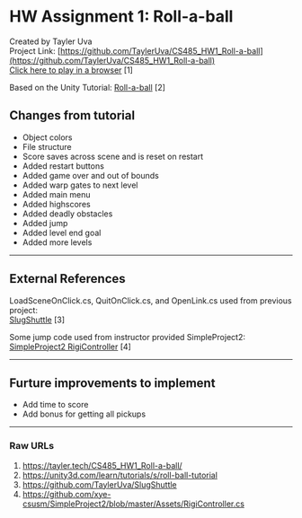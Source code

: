 # HW Assignment 1: Roll-a-ball

Created by Tayler Uva  
Project Link: [https://github.com/TaylerUva/CS485_HW1_Roll-a-ball](https://github.com/TaylerUva/CS485_HW1_Roll-a-ball)  
[Click here to play in a browser](https://tayler.tech/CS485_HW1_Roll-a-ball/) [1]

Based on the Unity Tutorial: [Roll-a-ball](https://unity3d.com/learn/tutorials/s/roll-ball-tutorial) [2]

## Changes from tutorial

- Object colors
- File structure
- Score saves across scene and is reset on restart
- Added restart buttons
- Added game over and out of bounds
- Added warp gates to next level
- Added main menu
- Added highscores
- Added deadly obstacles
- Added jump
- Added level end goal
- Added more levels

---

## External References

LoadSceneOnClick.cs, QuitOnClick.cs, and OpenLink.cs used from previous project:  
[SlugShuttle](https://github.com/TaylerUva/SlugShuttle) [3]

Some jump code used from instructor provided SimpleProject2:  
[SimpleProject2 RigiController](https://github.com/xye-csusm/SimpleProject2/blob/master/Assets/RigiController.cs) [4]

---

## Furture improvements to implement

- Add time to score
- Add bonus for getting all pickups

---

### Raw URLs

1. https://tayler.tech/CS485_HW1_Roll-a-ball/
2. https://unity3d.com/learn/tutorials/s/roll-ball-tutorial
3. https://github.com/TaylerUva/SlugShuttle
4. https://github.com/xye-csusm/SimpleProject2/blob/master/Assets/RigiController.cs